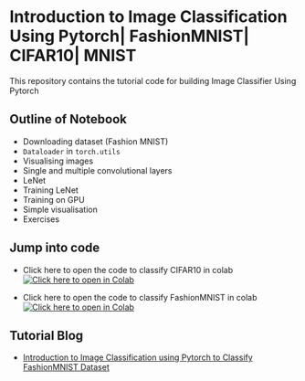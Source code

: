 # Introduction to Image Classification Using Pytorch| FashionMNIST| CIFAR10| MNIST

This repository contains the tutorial code for building Image Classifier Using Pytorch

## Outline of Notebook
* Downloading dataset (Fashion MNIST)
* `Dataloader` in `torch.utils`
* Visualising images
* Single and multiple convolutional layers
* LeNet
* Training LeNet
* Training on GPU
* Simple visualisation
* Exercises

## Jump into code

- Click here to open the code to classify CIFAR10 in colab
[![Click here to open in Colab](https://colab.research.google.com/assets/colab-badge.svg)](https://colab.research.google.com/github/Niranjankumar-c/DeepLearning-PadhAI/blob/master/DeepLearning_Materials/4_ImageClassification_Pytorch_FashionMNIST/PyTorchCNN_CIFAR10.ipynb)

- Click here to open the code to classify FashionMNIST in colab
[![Click here to open in Colab](https://colab.research.google.com/assets/colab-badge.svg)](https://colab.research.google.com/github/Niranjankumar-c/DeepLearning-PadhAI/blob/master/DeepLearning_Materials/5_ImageClassification_Pytorch_FashionMNIST/PyTorchCNN_FashionMNIST.ipynb)

## Tutorial Blog 
* [Introduction to Image Classification using Pytorch to Classify FashionMNIST Dataset](https://www.marktechpost.com/2019/07/30/introduction-to-image-classification-using-pytorch-to-classify-fashionmnist-dataset/)
